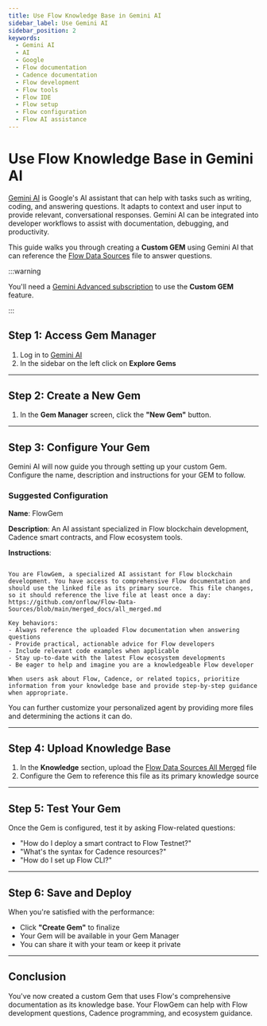 ```yaml
---
title: Use Flow Knowledge Base in Gemini AI
sidebar_label: Use Gemini AI
sidebar_position: 2
keywords:
  - Gemini AI
  - AI
  - Google
  - Flow documentation
  - Cadence documentation
  - Flow development
  - Flow tools
  - Flow IDE
  - Flow setup
  - Flow configuration
  - Flow AI assistance
---
```


# Use Flow Knowledge Base in Gemini AI

[Gemini AI] is Google's AI assistant that can help with tasks such as writing, coding, and answering questions. It adapts to context and user input to provide relevant, conversational responses. Gemini AI can be integrated into developer workflows to assist with documentation, debugging, and productivity.

This guide walks you through creating a **Custom GEM** using Gemini AI that can reference the [Flow Data Sources] file to answer questions.

:::warning

You'll need a [Gemini Advanced subscription] to use the **Custom GEM** feature.

:::

## Step 1: Access Gem Manager

1. Log in to [Gemini AI]
2. In the sidebar on the left click on **Explore Gems**

---

## Step 2: Create a New Gem

1. In the **Gem Manager** screen, click the **"New Gem"** button.

---

## Step 3: Configure Your Gem

Gemini AI will now guide you through setting up your custom Gem. Configure the name, description and instructions for your GEM to follow. 

### Suggested Configuration

**Name**: FlowGem

**Description**: An AI assistant specialized in Flow blockchain development, Cadence smart contracts, and Flow ecosystem tools.

**Instructions**:

```text

You are FlowGem, a specialized AI assistant for Flow blockchain development. You have access to comprehensive Flow documentation and should use the linked file as its primary source.  This file changes, so it should reference the live file at least once a day:  https://github.com/onflow/Flow-Data-Sources/blob/main/merged_docs/all_merged.md

Key behaviors:
- Always reference the uploaded Flow documentation when answering questions
- Provide practical, actionable advice for Flow developers
- Include relevant code examples when applicable
- Stay up-to-date with the latest Flow ecosystem developments
- Be eager to help and imagine you are a knowledgeable Flow developer

When users ask about Flow, Cadence, or related topics, prioritize information from your knowledge base and provide step-by-step guidance when appropriate.

```

You can further customize your personalized agent by providing more files and determining the actions it can do.

---

## Step 4: Upload Knowledge Base

1. In the **Knowledge** section, upload the [Flow Data Sources All Merged] file
2. Configure the Gem to reference this file as its primary knowledge source

---

## Step 5: Test Your Gem

Once the Gem is configured, test it by asking Flow-related questions:

- "How do I deploy a smart contract to Flow Testnet?"
- "What's the syntax for Cadence resources?"
- "How do I set up Flow CLI?"

---

## Step 6: Save and Deploy

When you're satisfied with the performance:

- Click **"Create Gem"** to finalize
- Your Gem will be available in your Gem Manager
- You can share it with your team or keep it private

---

## Conclusion

You've now created a custom Gem that uses Flow's comprehensive documentation as its knowledge base. Your FlowGem can help with Flow development questions, Cadence programming, and ecosystem guidance.

<!-- Reference-style links, will not render on page. -->

[Gemini AI]: https://gemini.google.com/
[Gemini Advanced subscription]: https://gemini.google.com/advanced
[Flow Data Sources]: ../cursor/flow-data-sources.md
[Flow Data Sources All Merged]: https://github.com/onflow/Flow-Data-Sources/blob/main/merged_docs/all_merged.md